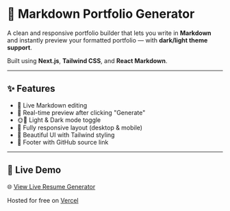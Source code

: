 # 🧾 Markdown Portfolio Generator

A clean and responsive portfolio builder that lets you write in **Markdown** and instantly preview your formatted portfolio — with **dark/light theme support**.

Built using **Next.js**, **Tailwind CSS**, and **React Markdown**.

---

## ✨ Features

- 📝 Live Markdown editing
- 👀 Real-time preview after clicking "Generate"
- 🌞🌙 Light & Dark mode toggle
- 📱 Fully responsive layout (desktop & mobile)
- 🎨 Beautiful UI with Tailwind styling
- 🦶 Footer with GitHub source link

---
## 🚀 Live Demo

🌐 [View Live Resume Generator](https://portfolio-md-viewer-fysg.vercel.app)

Hosted for free on [Vercel](https://vercel.com)





